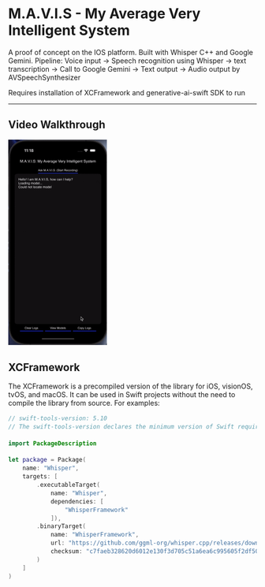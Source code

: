 # M.A.V.I.S - My Average Very Intelligent System
A proof of concept on the IOS platform. Built with Whisper C++ and Google Gemini. Pipeline: Voice input -> Speech recognition using Whisper -> text transcription -> Call to Google Gemini -> Text output -> Audio output by AVSpeechSynthesizer

Requires installation of XCFramework and generative-ai-swift SDK to run

---

## Video Walkthrough

<img src="mavis-ios.gif" width="200" />

## XCFramework
The XCFramework is a precompiled version of the library for iOS, visionOS, tvOS,
and macOS. It can be used in Swift projects without the need to compile the
library from source. For examples:
```swift
// swift-tools-version: 5.10
// The swift-tools-version declares the minimum version of Swift required to build this package.

import PackageDescription

let package = Package(
    name: "Whisper",
    targets: [
        .executableTarget(
            name: "Whisper",
            dependencies: [
                "WhisperFramework"
            ]),
        .binaryTarget(
            name: "WhisperFramework",
            url: "https://github.com/ggml-org/whisper.cpp/releases/download/v1.7.5/whisper-v1.7.5-xcframework.zip",
            checksum: "c7faeb328620d6012e130f3d705c51a6ea6c995605f2df50f6e1ad68c59c6c4a"
        )
    ]
)
                                                             
